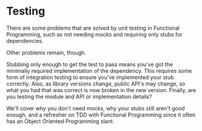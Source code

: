 # Testing

There are some problems that are solved by unit testing in Functional Programming, such as not needing mocks and requiring only stubs for dependencies.

Other problems remain, though.

Stubbing only enough to get the test to pass means you've got the minimally required implementation of the dependency. This requires some form of integration testing to ensure you've implemented your stub correctly. Also, as library versions change, public API's may change, so what you had that was correct is now broken in the new version. Finally, are you testing the module and API or implementation details?

We'll cover why you don't need mocks, why your stubs still aren't good enough, and a refresher on TDD with Functional Programming since it often has an Object Oriented Programming slant.

